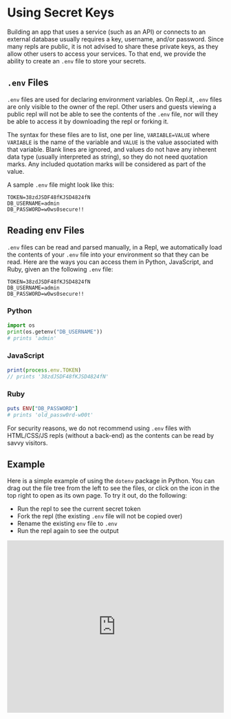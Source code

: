# Using Secret Keys

Building an app that uses a service (such as an API) or connects to an external
database usually requires a key, username, and/or password.  Since many repls are
public, it is not advised to share these private keys, as they allow other users
to access your services.  To that end, we provide the ability to create an `.env`
file to store your secrets.

## `.env` Files

`.env` files are used for declaring environment variables.  On Repl.it, `.env`
files are only visible to the owner of the repl.  Other users and guests viewing
a public repl will not be able to see the contents of the `.env` file, nor will
they be able to access it by downloading the repl or forking it.

The syntax for these files are to list, one per line, `VARIABLE=VALUE` where
`VARIABLE` is the name of the variable and `VALUE` is the value associated with
that variable.  Blank lines are ignored, and values do not have any inherent
data type (usually interpreted as string), so they do not need quotation marks.
Any included quotation marks will be considered as part of the value.

A sample `.env` file might look like this:

```
TOKEN=38zdJSDF48fKJSD4824fN
DB_USERNAME=admin
DB_PASSWORD=w0ws0secure!!
```

## Reading env Files

`.env` files can be read and parsed manually, in a Repl, we automatically load the
contents of your `.env` file into your environment so that they can be read.  Here
are the ways you can access them in Python, JavaScript, and Ruby, given an the
following `.env` file:

```
TOKEN=38zdJSDF48fKJSD4824fN
DB_USERNAME=admin
DB_PASSWORD=w0ws0secure!!
```

### Python

```python
import os
print(os.getenv("DB_USERNAME"))
# prints 'admin'
```

### JavaScript

```javascript
print(process.env.TOKEN)
// prints '38zdJSDF48fKJSD4824fN'
```

### Ruby

```ruby
puts ENV["DB_PASSWORD"]
# prints 'old_passw0rd-w00t'
```

For security reasons, we do not recommend using `.env` files with HTML/CSS/JS
repls (without a back-end) as the contents can be read by savvy visitors.

## Example

Here is a simple example of using the `dotenv` package in Python.  You can
drag out the file tree from the left to see the files, or click on the icon
in the top right to open as its own page.  To try it out, do the following:

* Run the repl to see the current secret token
* Fork the repl (the existing `.env` file will not be copied over)
* Rename the existing `env` file to `.env`
* Run the repl again to see the output

<iframe height="400px" width="100%" src="https://repl.it/@timmy_i_chen/python-dotenv-example?lite=true" scrolling="no" frameborder="no" allowtransparency="true" allowfullscreen="true" sandbox="allow-forms allow-pointer-lock allow-popups allow-same-origin allow-scripts allow-modals"></iframe>